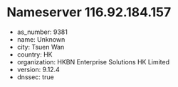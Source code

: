 # Nameserver 116.92.184.157

* as_number: 9381
* name: Unknown
* city: Tsuen Wan
* country: HK
* organization: HKBN Enterprise Solutions HK Limited
* version: 9.12.4
* dnssec: true
